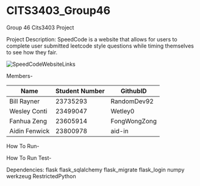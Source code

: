 # CITS3403_Group46
Group 46 Cits3403 Project

Project Description:
SpeedCode is a website that allows for users to complete user submitted leetcode style questions while timing themselves to see how they fair.

![SpeedCodeWebsiteLinks](https://github.com/RandomDev92/CITS3403_Group46/blob/main/SpeedCodeWebsiteLinks.png)


Members-
 
| Name | Student Number | GithubID |
| ----------- | -------|   ---- |
| Bill Rayner | 23735293 |RandomDev92|
| Wesley Conti| 23499047 | Wetley0|
| Fanhua Zeng | 23605914 | FongWongZong|
| Aidin Fenwick | 23800978 | aid-in|

How To Run-



How To Run Test-


Dependencies:
    flask 
    flask_sqlalchemy
    flask_migrate
    flask_login
    numpy 
    werkzeug
    RestrictedPython
